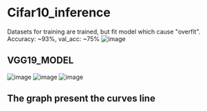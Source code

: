 # Cifar10_inference
Datasets for training are trained, but fit model which cause "overfit".
Accuracy: ~93%, val_acc: ~75%
![image](https://user-images.githubusercontent.com/121759873/220394056-b4c3fc6b-010c-4208-8f62-8225b742ab32.png)

## VGG19_MODEL

![image](https://user-images.githubusercontent.com/121759873/220585888-b4c924c3-fdc1-4312-9071-5dfc76bb85ca.png)
![image](https://user-images.githubusercontent.com/121759873/220585995-173c11d3-96b8-4464-8650-9eb5e503948d.png)
![image](https://user-images.githubusercontent.com/121759873/220586142-407c7295-26a4-4c89-ab9a-9116b3b54bf9.png)

## The graph present the curves line

